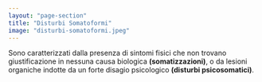 ```yaml
---
layout: "page-section"
title: "Disturbi Somatoformi"
image: "disturbi-somatoformi.jpeg"
---
```


Sono caratterizzati dalla presenza di sintomi fisici che non trovano giustificazione in nessuna causa biologica <strong class="font-bold">(somatizzazioni)</strong>, o da lesioni organiche indotte da un forte disagio psicologico <strong class="font-bold">(disturbi psicosomatici)</strong>.
